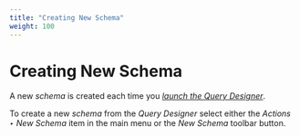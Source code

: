 ```yaml
---
title: "Creating New Schema"
weight: 100
---
```



# Creating New Schema

A new _schema_ is created each time you [_launch the Query Designer_](../query-designer-introduction/launching-the-query-designer).

To create a new _schema_ from the _Query Designer_ select either the _Actions ‣ New Schema_ item in the main menu or the _New Schema_ toolbar button.
